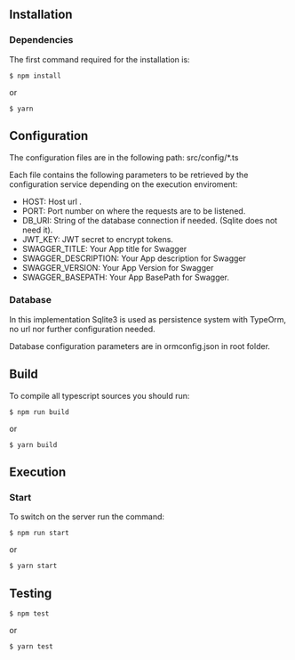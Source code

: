 ## Installation

### Dependencies

The first command required for the installation is:

    $ npm install

or

    $ yarn

## Configuration

The configuration files are in the following path: src/config/\*.ts

Each file contains the following parameters to be retrieved by the configuration service depending on the execution enviroment:

- HOST: Host url .
- PORT: Port number on where the requests are to be listened.
- DB_URI: String of the database connection if needed. (Sqlite does not need it).
- JWT_KEY: JWT secret to encrypt tokens.
- SWAGGER_TITLE: Your App title for Swagger
- SWAGGER_DESCRIPTION: Your App description for Swagger
- SWAGGER_VERSION: Your App Version for Swagger
- SWAGGER_BASEPATH: Your App BasePath for Swagger.

### Database

In this implementation Sqlite3 is used as persistence system with TypeOrm, no url nor further configuration needed.

Database configuration parameters are in ormconfig.json in root folder.

## Build

To compile all typescript sources you should run:

    $ npm run build

or

    $ yarn build

## Execution

### Start

To switch on the server run the command:

    $ npm run start

or

    $ yarn start

## Testing

    $ npm test

or

    $ yarn test
